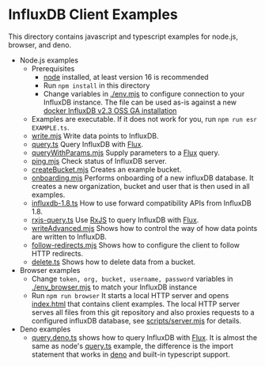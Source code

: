 # InfluxDB Client Examples

This directory contains javascript and typescript examples for node.js, browser, and deno.

- Node.js examples
  - Prerequisites
    - [node](https://nodejs.org/en/) installed, at least version 16 is recommended
    - Run `npm install` in this directory
    - Change variables in [./env.mjs](env.mjs) to configure connection to your InfluxDB instance. The file can be used as-is against a new [docker InfluxDB v2.3 OSS GA installation](https://docs.influxdata.com/influxdb/v2.3/get-started/)
  - Examples are executable. If it does not work for you, run `npm run esr EXAMPLE.ts`.
  - [write.mjs](./write.mjs)
    Write data points to InfluxDB.
  - [query.ts](./query.ts)
    Query InfluxDB with [Flux](https://docs.influxdata.com/influxdb/latest/get-started/).
  - [queryWithParams.mjs](./queryWithParams.mjs)
    Supply parameters to a [Flux](https://docs.influxdata.com/influxdb/latest/get-started/) query.
  - [ping.mjs](./ping.mjs)
    Check status of InfluxDB server.
  - [createBucket.mjs](./createBucket.mjs)
    Creates an example bucket.
  - [onboarding.mjs](./onboarding.mjs)
    Performs onboarding of a new influxDB database. It creates a new organization, bucket and user that is then used in all examples.
  - [influxdb-1.8.ts](./influxdb-1.8.ts)
    How to use forward compatibility APIs from InfluxDB 1.8.
  - [rxjs-query.ts](./rxjs-query.ts)
    Use [RxJS](https://rxjs.dev/) to query InfluxDB with [Flux](https://docs.influxdata.com/influxdb/latest/get-started/).
  - [writeAdvanced.mjs](./writeAdvanced.mjs)
    Shows how to control the way of how data points are written to InfluxDB.
  - [follow-redirects.mjs](./follow-redirects.mjs)
    Shows how to configure the client to follow HTTP redirects.
  - [delete.ts](./delete.ts)
    Shows how to delete data from a bucket.
- Browser examples
  - Change `token, org, bucket, username, password` variables in [./env_browser.mjs](env_browser.mjs) to match your InfluxDB instance
  - Run `npm run browser`
    It starts a local HTTP server and opens [index.html](./index.html) that contains client examples.
    The local HTTP server serves all files from this git repository and also proxies requests
    to a configured influxDB database, see [scripts/server.mjs](./scripts/server.mjs) for details.
- Deno examples
  - [query.deno.ts](./query.deno.ts) shows how to query InfluxDB with [Flux](https://docs.influxdata.com/influxdb/latest/get-started/).
    It is almost the same as node's [query.ts](./query.ts) example, the difference is the import statement that works in [deno](https://deno.land) and built-in typescript support.
